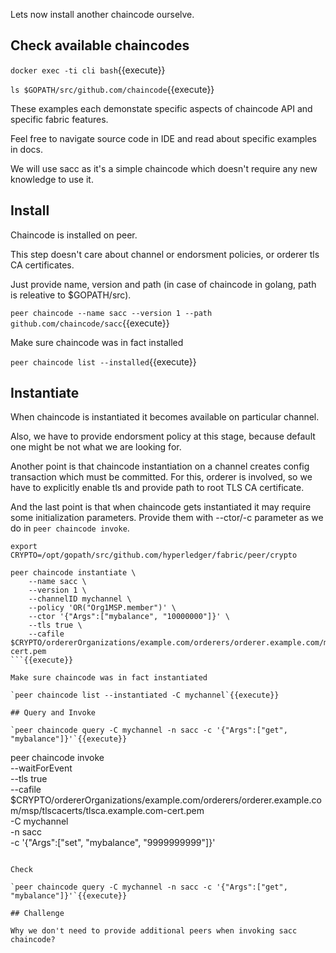 Lets now install another chaincode ourselve.

## Check available chaincodes

`docker exec -ti cli bash`{{execute}}

`ls $GOPATH/src/github.com/chaincode`{{execute}}

These examples each demonstate specific aspects of chaincode API and specific fabric features. 

Feel free to navigate source code in IDE and read about specific examples in docs. 

We will use sacc as it's a simple chaincode which doesn't require any new knowledge to use it.

## Install

Chaincode is installed on peer.

This step doesn't care about channel or endorsment policies, or orderer tls CA certificates.

Just provide name, version and path (in case of chaincode in golang, path is releative to $GOPATH/src).

`peer chaincode --name sacc --version 1 --path github.com/chaincode/sacc`{{execute}}

Make sure chaincode was in fact installed

`peer chaincode list --installed`{{execute}}

## Instantiate

When chaincode is instantiated it becomes available on particular channel.

Also, we have to provide endorsment policy at this stage, because default one might be not what we are looking for.

Another point is that chaincode instantiation on a channel creates config transaction which must be committed. 
For this, orderer is involved, so we have to explicitly enable tls and provide path to root TLS CA certificate.

And the last point is that when chaincode gets instantiated it may require some initialization parameters. 
Provide them with --ctor/-c parameter as we do in `peer chaincode invoke`.

```
export CRYPTO=/opt/gopath/src/github.com/hyperledger/fabric/peer/crypto

peer chaincode instantiate \ 
    --name sacc \
    --version 1 \
    --channelID mychannel \
    --policy 'OR("Org1MSP.member")' \
    --ctor '{"Args":["mybalance", "10000000"]}' \
    --tls true \
    --cafile $CRYPTO/ordererOrganizations/example.com/orderers/orderer.example.com/msp/tlscacerts/tlsca.example.com-cert.pem
```{{execute}}

Make sure chaincode was in fact instantiated

`peer chaincode list --instantiated -C mychannel`{{execute}}

## Query and Invoke

`peer chaincode query -C mychannel -n sacc -c '{"Args":["get", "mybalance"]}'`{{execute}}

```
peer chaincode invoke \
    --waitForEvent \
    --tls true \
    --cafile $CRYPTO/ordererOrganizations/example.com/orderers/orderer.example.com/msp/tlscacerts/tlsca.example.com-cert.pem \
    -C mychannel \
    -n sacc \
    -c '{"Args":["set", "mybalance", "9999999999"]}'
```{{execute}}

Check

`peer chaincode query -C mychannel -n sacc -c '{"Args":["get", "mybalance"]}'`{{execute}}

## Challenge

Why we don't need to provide additional peers when invoking sacc chaincode?
